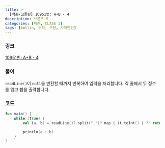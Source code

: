 ```yaml
---
title: >-
  [백준/코틀린] 10951번: A+B - 4
description: 브론즈 5
categories: [백준, CLASS 1]
tags: [kotlin, 수학, 구현, 사칙연산]
---
```


### 링크
[10951번: A+B - 4](https://www.acmicpc.net/problem/10951)

### 풀이
`readLine()`이 `null`을 반환할 때까지 반복하여 입력을 처리합니다. 
각 줄에서 두 정수를 읽고 합을 출력합니다.

### 코드
```kotlin
fun main() {
    while (true) {
        val (a, b) = readLine()?.split(" ")?.map { it.toInt() } ?: return

        println(a + b)
    }
}

```
